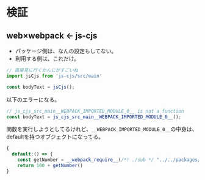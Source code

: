 # 検証

## web×webpack ← js-cjs

- パッケージ側は、なんの設定もしてない。
- 利用する側は、これだけ。

```js
// 直接見に行くかんじがすごいね
import jsCjs from 'js-cjs/src/main'

const bodyText = jsCjs();
```

以下のエラーになる。

```js
// js_cjs_src_main__WEBPACK_IMPORTED_MODULE_0__ is not a function
const bodyText = js_cjs_src_main__WEBPACK_IMPORTED_MODULE_0__();
```

関数を実行しようとしてるけれど、`__WEBPACK_IMPORTED_MODULE_0__`の中身は、defaultを持つオブジェクトになってる。

```js
{
  default:() => {
    const getNumber = __webpack_require__(/*! ./sub */ "../../packages/js-cjs/src/sub.js").getNumber
    return 100 + getNumber()
}
```

